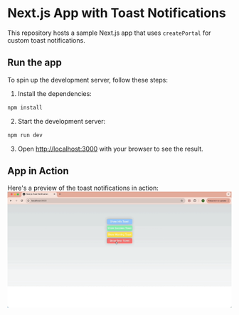 # Next.js App with Toast Notifications
This repository hosts a sample Next.js app that uses `createPortal` for custom toast notifications.

## Run the app
To spin up the development server, follow these steps:

1. Install the dependencies:
  ```bash
  npm install
  ```
2. Start the development server:
  ```bash
  npm run dev
  ```
3. Open [http://localhost:3000](http://localhost:3000) with your browser to see the result.

## App in Action
Here's a preview of the toast notifications in action:
![toast_notification_in_action](image/nextjs_toast_notification.gif)